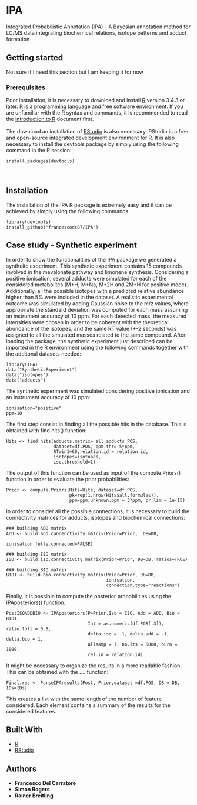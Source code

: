 # IPA
Integrated Probabilistic Annotation (IPA) - A Bayesian annotation method for LC/MS data integrating biochemical relations, isotope patterns and adduct formation

## Getting started
Not sure if I need this section but I am keeping it for now

### Prerequisites
Prior installation, it is necessary to download and install
[R](https://www.r-project.org/) version 3.4.3 or later. R is a programming language and
free software environment. If you are unfamiliar with the R syntax and commands, it is
recommended to read the [introduction to R](https://cran.r-project.org/doc/manuals/R-intro.html)
document first.
<br />
<br />
The download an installation of [RStudio](https://www.rstudio.com/) is also necessary. RStudio
is a free and open-source integrated development environment for R.
It is also necessary to install the devtools package by simply using the following command in the R session:
```
install.packages(devtools)
```
<br />


## Installation
The installation of the IPA R package is extremely easy and it can be achieved by
simply using the following commands:
```
library(devtools)
install_github("francescodc87/IPA")
```



## Case study - Synthetic experiment

In order to show the functionalities of the IPA package we generated a syntheitc experiment.
This synthetic experiment contains 15 compounds involved in the mevalonate pathway and limonene synthesis.
Considering a positive ionisation, several adducts were simulated for each of the considered metabolites (M+H, M+Na,
M+2H and 2M+H for positive mode). Additionally, all the possible isotopes with a predicted relative abundance
higher than 5% were included in the dataset. A realistic experimental outcome was simulated by adding Gaussian noise to the m/z values, where appropriate the standard deviation was computed for each mass assuming an instrument accuracy of 10 ppm. For each detected mass, the measured intensities were chosen in order to be coherent with the theoretical abundance of the isotopes, and the same RT value (+-2 seconds) was assigned to all the simulated masses related to the same compound. After loading the package, the synthetic experiment just described can be imported in the R environment using the following commands together with the additonal datasets needed:
```
library(IPA)
data("SyntheticExperiment")
data("isotopes")
data("adducts")

```
The synthetic experiment was simulated considering positive ionisation and an instrument accuracy of 10 ppm:

```
ionisation="positive"
ppm=10

```

The first step consist in finding all the possible hits in the database. This is obtained with find.hits() function:


```
Hits <- find.hits(adducts.matrix= all_adducts_POS,
                  dataset=df.POS, ppm.thr= 5*ppm,
                  RTwin1=60,relation.id = relation.id,
                  isotopes=isotopes, 
                  iso.threshold=1)

```

The output of this function can be used as input of the compute.Priors() function
in order to evaluate the prior probabilities:

```
Prior <- compute.Priors(Hits=Hits, dataset=df.POS,
                        pk=rep(1,nrow(Hits$all.formulas)),
                        ppm=ppm,unknown.ppm = 3*ppm, pr.lim = 1e-15)

```
In order to consider all the possible connections, it is necessary to build the connectivity matrices for adducts, isotopes and biochemical connections:

```
### building ADD matrix
ADD <- build.add.connenctivity.matrix(Prior=Prior,  DB=DB,
                                      ionisation,fully.connected=FALSE)

### building ISO matrix
ISO <- build.iso.connectivity.matrix(Prior=Prior, DB=DB, ratios=TRUE)

### building BIO matrix
BIO1 <- build.bio.connectivity.matrix(Prior=Prior, DB=DB,
                                      ionisation,
                                      connection.type="reactions")

```
Finally, it is possible to compute the posterior probabilities using the IPAposteriors() function.

```
PostISOADDBIO <- IPAposteriors(P=Prior,Iso = ISO, Add = ADD, Bio = BIO1,
                               Int = as.numeric(df.POS[,3]), ratio.toll = 0.8,
                               delta.iso = .1, delta.add = .1, delta.bio = 1,
                               allsamp = T, no.its = 5000, burn = 1000,
                               rel.id = relation.id)

```

It might be necessary to organize the results in a more readable fashion.
This can be obtained with the .... function:

```
Final.res <- ParseIPAresults(Post, Prior,dataset =df.POS, DB = DB, IDs=IDs)
```

This creates a list with the same length of the number of feature considered. Each element contains a summary of the results for the considered features.

## Built With

* [R](https://www.r-project.org/)
* [RStudio](https://www.rstudio.com/)


## Authors

* **Francesco Del Carratore**
* **Simon Rogers**
* **Rainer Breitling**
